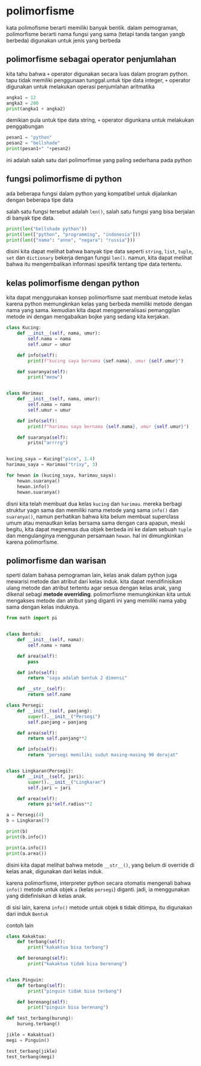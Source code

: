 # polimorfisme

kata polimofisme berarti memiliki banyak bentik. dalam pemograman, polimorfisme berarti nama fungsi yang sama (tetapi tanda tangan yangb berbeda) digunakan untuk jenis yang berbeda

## polimorfisme sebagai operator penjumlahan

kita tahu bahwa ``+`` operator digunakan secara luas dalam program python. tapu tidak memiliki penggunaan tunggal.untuk tipe data integer, ``+`` operator digunakan untuk melakukan operasi penjumlahan aritmatika
```python
angka1 = 12
angka3 = 200
print(angka1 + angka2)
```
demikian pula untuk tipe data string, ``+`` operator digunkana untuk melakukan penggabungan
```python
pesan1 = "python"
pesan2 = "bellshade"
print(pesan1+" "+pesan2)
```
ini adalah salah satu dari polimorfimse yang paling sederhana pada python

## fungsi polimorfisme di python

ada beberapa fungsi dalam python yang kompatibel untuk dijalankan dengan beberapa tipe data

salah satu fungsi tersebut adalah ``len()``, salah satu fungsi yang bisa berjalan di banyak tipe data.
```python
print(len("bellshade python"))
print(len(["python", "programming", "indonesia"]))
print(len({"nama": "anne", "negara": "russia"}))
```
disini kita dapat melihat bahwa banyak tipe data seperti ``string``, ``list``, ``tuple``, ``set`` dan ``dictionary`` bekerja dengan fungsi ``len()``. namun, kita dapat melihat bahwa itu mengembalikan informasi spesifik tentang tipe data tertentu.

## kelas polimorfisme dengan python

kita dapat menggunakan konsep polimorfisme saat membuat metode kelas karena python memungknkan kelas yang berbeda memiliki metode dengan nama yang sama. kemudian kita dapat menggeneralisasi pemanggilan metode ini dengan mengabaikan bojke yang sedang kita kerjakan.

```python
class Kucing:
    def __init__(self, nama, umur):
        self.nama = nama
        self.umur = umur

    def info(self):
        print(f"kucing saya bernama {sef.nama}, umur {self.umur}")

    def suaranya(self):
        print("meow")


class Harimau:
    def __init__(self, nama, umur):
        self.nama = nama
        self.umur = umur

    def info(self):
        print(f"harimau saya bernama {self.nama}, umur {self.umur}")

    def suaranya(self):
        pritn("arrrrg")


kucing_saya = Kucing("pico", 1.4)
harimau_saya = Harimau("trixy", 3)

for hewan in (kucing_saya, harimau_saya):
    hewan.suaranya()
    hewan.info()
    hewan.suaranya()
```

disni kita telah membuat dua kelas ``kucing`` dan ``harimau``. mereka berbagi struktur yagn sama dan memiliki nama metode yang sama ``info()`` dan ``suaranya()``, namun perhatikan bahwa kita belum membuat superclass umum atau menautkan kelas bersama sama dengan cara apapun, meski begitu, kita dapat megnemas dua objek berbeda ini ke dalam sebuah ``tuple`` dan mengulanginya menggunan persamaan ``hewan``. hal ini dimungkinkan karena polimorfisme.

## polimorfisme dan warisan

sperti dalam bahasa pemograman lain, kelas anak dalam python juga mewarisi metode dan atribut dari kelas induk. kita dapat mendifinisikan ulang metode dan atribut tertentu agar sesua dengan kelas anak, yang dikenal sebagi **metode overriding**. polimorfisme memungkinkan kita untuk mengakses metode dan atribut yang diganti ini yang memiliki nama yabg sama dengan kelas induknya.

```python
from math import pi


class Bentuk:
    def __init__(self, nama):
        self.nama = nama

    def area(self):
        pass

    def info(self):
        return "saya adalah bentuk 2 dimensi"

    def __str__(self):
        return self.name

class Persegi:
    def __init__(self, panjang):
        super().__init__("Persegi")
        self.panjang = panjang

    def area(self):
        return self.panjang**2

    def info(self):
        return "persegi memiliki sudut masing-masing 90 derajat"


class Lingkaran(Persegi):
    def __init__(self, jari):
        super().__init__("Lingkaran")
        self.jari = jari

    def area(self):
        return pi*self.radius**2

a = Persegi(4)
b = Lingkaran(7)

print(b)
print(b.info())

print(a.info())
print(a.area())
```

disini kita dapat melihat bahwa metode ``__str__()``, yang belum di override di kelas anak, digunakan dari kelas induk.

karena polimorfisme, interpreter python secara otomatis mengenali bahwa ``info()``  metode untuk objek ``a`` (kelas ``persegi``) diganti. jadi, ia menggunakan yang didefinisikan di kelas anak.

di sisi lain, karena ``info()`` metode untuk objek ``B`` tidak ditimpa, itu digunakan dari induk ``Bentuk``

contoh lain
```python
class Kakaktua:
    def terbang(self):
        print("kakaktua bisa terbang")

    def berenang(self):
        print("kakaktua tidak bisa berenang")


class Pinguin:
    def terbang(self):
        print("pinguin tidak bisa terbang")

    def berenang(self):
        print("pinguin bisa berenang")

def test_terbang(burung):
    burung.terbang()

jikle = Kakaktua()
megi = Pinguin()

test_terbang(jikle)
test_terbang(megi)
```